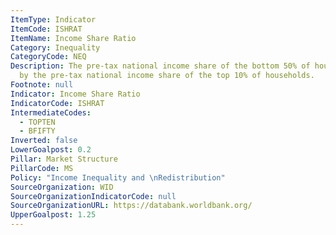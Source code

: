 ```yaml
---
ItemType: Indicator
ItemCode: ISHRAT
ItemName: Income Share Ratio
Category: Inequality
CategoryCode: NEQ
Description: The pre-tax national income share of the bottom 50% of households divided
  by the pre-tax national income share of the top 10% of households.
Footnote: null
Indicator: Income Share Ratio
IndicatorCode: ISHRAT
IntermediateCodes:
  - TOPTEN
  - BFIFTY
Inverted: false
LowerGoalpost: 0.2
Pillar: Market Structure
PillarCode: MS
Policy: "Income Inequality and \nRedistribution"
SourceOrganization: WID
SourceOrganizationIndicatorCode: null
SourceOrganizationURL: https://databank.worldbank.org/
UpperGoalpost: 1.25
---
```


